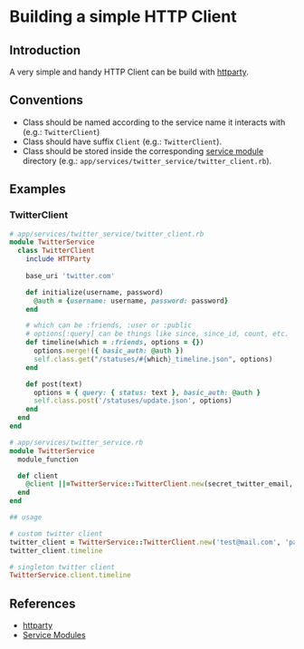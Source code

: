 # Building a simple HTTP Client

## Introduction

A very simple and handy HTTP Client can be build with [httparty](https://github.com/jnunemaker/httparty).

## Conventions

* Class should be named according to the service name it interacts with (e.g.: `TwitterClient`)
* Class should have suffix `Client` (e.g.: `TwitterClient`).
* Class should be stored inside the corresponding [service module](service_modules.md) directory (e.g.: `app/services/twitter_service/twitter_client.rb`).

## Examples

### TwitterClient

```ruby
# app/services/twitter_service/twitter_client.rb
module TwitterService
  class TwitterClient
    include HTTParty
    
    base_uri 'twitter.com'

    def initialize(username, password)
      @auth = {username: username, password: password}
    end

    # which can be :friends, :user or :public
    # options[:query] can be things like since, since_id, count, etc.
    def timeline(which = :friends, options = {})
      options.merge!({ basic_auth: @auth })
      self.class.get("/statuses/#{which}_timeline.json", options)
    end

    def post(text)
      options = { query: { status: text }, basic_auth: @auth }
      self.class.post('/statuses/update.json', options)
    end
  end
end

# app/services/twitter_service.rb
module TwitterService
  module_function

  def client
    @client ||=TwitterService::TwitterClient.new(secret_twitter_email, secret_twitter_password)
  end
end
```

```ruby
## usage

# custom twitter client
twitter_client = TwitterService::TwitterClient.new('test@mail.com', 'password')
twitter_client.timeline

# singleton twitter client
TwitterService.client.timeline
```

## References

* [httparty](https://github.com/jnunemaker/httparty)
* [Service Modules](../guides/service_modules.md)
